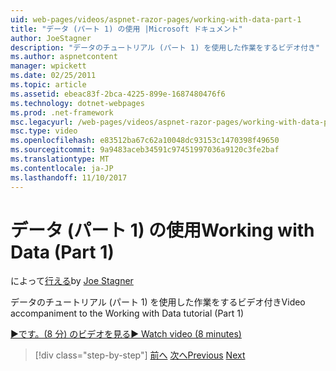 ```yaml
---
uid: web-pages/videos/aspnet-razor-pages/working-with-data-part-1
title: "データ (パート 1) の使用 |Microsoft ドキュメント"
author: JoeStagner
description: "データのチュートリアル (パート 1) を使用した作業をするビデオ付き"
ms.author: aspnetcontent
manager: wpickett
ms.date: 02/25/2011
ms.topic: article
ms.assetid: ebeac83f-2bca-4225-899e-1687480476f6
ms.technology: dotnet-webpages
ms.prod: .net-framework
msc.legacyurl: /web-pages/videos/aspnet-razor-pages/working-with-data-part-1
msc.type: video
ms.openlocfilehash: e83512ba67c62a10048dc93153c1470398f49650
ms.sourcegitcommit: 9a9483aceb34591c97451997036a9120c3fe2baf
ms.translationtype: MT
ms.contentlocale: ja-JP
ms.lasthandoff: 11/10/2017
---
```

<a name="working-with-data-part-1"></a><span data-ttu-id="6d2de-103">データ (パート 1) の使用</span><span class="sxs-lookup"><span data-stu-id="6d2de-103">Working with Data (Part 1)</span></span>
====================
<span data-ttu-id="6d2de-104">によって[行える](https://github.com/JoeStagner)</span><span class="sxs-lookup"><span data-stu-id="6d2de-104">by [Joe Stagner](https://github.com/JoeStagner)</span></span>

<span data-ttu-id="6d2de-105">データのチュートリアル (パート 1) を使用した作業をするビデオ付き</span><span class="sxs-lookup"><span data-stu-id="6d2de-105">Video accompaniment to the Working with Data tutorial (Part 1)</span></span>

[<span data-ttu-id="6d2de-106">&#9654;です。(8 分) のビデオを見る</span><span class="sxs-lookup"><span data-stu-id="6d2de-106">&#9654; Watch video (8 minutes)</span></span>](https://channel9.msdn.com/Blogs/ASP-NET-Site-Videos/working-with-data-part-1)

>[!div class="step-by-step"]
<span data-ttu-id="6d2de-107">[前へ](working-with-forms-part-2.md)
[次へ](working-with-data-part-2.md)</span><span class="sxs-lookup"><span data-stu-id="6d2de-107">[Previous](working-with-forms-part-2.md)
[Next](working-with-data-part-2.md)</span></span>
